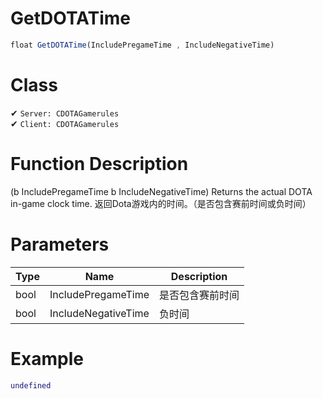 # GetDOTATime
```js
float GetDOTATime(IncludePregameTime , IncludeNegativeTime)
```
# Class
✔ `Server: CDOTAGamerules`  
✔ `Client: CDOTAGamerules`  

# Function Description
(b IncludePregameTime b IncludeNegativeTime) Returns the actual DOTA in-game clock time.
返回Dota游戏内的时间。（是否包含赛前时间或负时间）
# Parameters
Type|Name|Description
--|--|--
bool|IncludePregameTime |是否包含赛前时间
bool|IncludeNegativeTime|负时间

# Example
```lua
undefined
```